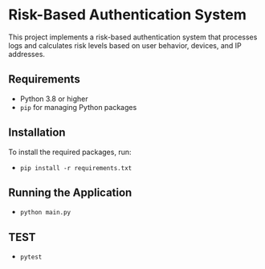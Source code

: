 # Risk-Based Authentication System

This project implements a risk-based authentication system that processes logs and calculates risk levels based on user behavior, devices, and IP addresses.

## Requirements

- Python 3.8 or higher
- `pip` for managing Python packages

## Installation

To install the required packages, run:
- `pip install -r requirements.txt`

## Running the Application
- `python main.py`

## TEST
- `pytest`